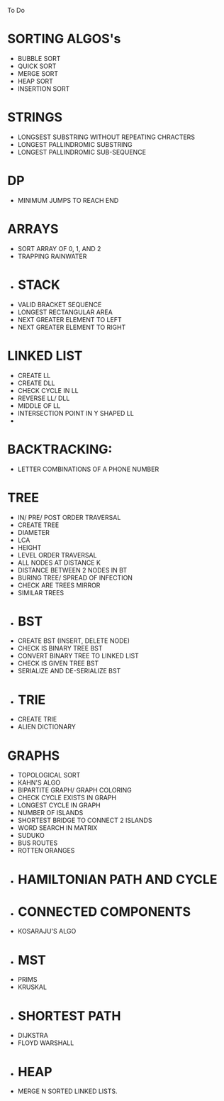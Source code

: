 To Do
# SORTING ALGOS's
- BUBBLE SORT
- QUICK SORT
- MERGE SORT
- HEAP SORT
- INSERTION SORT

# STRINGS
- LONGSEST SUBSTRING WITHOUT REPEATING CHRACTERS
- LONGEST PALLINDROMIC SUBSTRING
- LONGEST PALLINDROMIC SUB-SEQUENCE

# DP
- MINIMUM JUMPS TO REACH END

# ARRAYS
- SORT ARRAY OF 0, 1, AND 2
- TRAPPING RAINWATER
- # STACK
- VALID BRACKET SEQUENCE
- LONGEST RECTANGULAR AREA
- NEXT GREATER ELEMENT TO LEFT
- NEXT GREATER ELEMENT TO RIGHT

# LINKED LIST
- CREATE LL
- CREATE DLL
- CHECK CYCLE IN LL
- REVERSE LL/ DLL
- MIDDLE OF LL
- INTERSECTION POINT IN Y SHAPED LL
- 

# BACKTRACKING:
- LETTER COMBINATIONS OF A PHONE NUMBER

# TREE
- IN/ PRE/ POST ORDER TRAVERSAL
- CREATE TREE
- DIAMETER
- LCA
- HEIGHT
- LEVEL ORDER TRAVERSAL
- ALL NODES AT DISTANCE K
- DISTANCE BETWEEN 2 NODES IN BT
- BURING TREE/ SPREAD OF INFECTION
- CHECK ARE TREES MIRROR
- SIMILAR TREES
- # BST
- CREATE BST (INSERT, DELETE NODE)
- CHECK IS BINARY TREE BST
- CONVERT BINARY TREE TO LINKED LIST
- CHECK IS GIVEN TREE BST
- SERIALIZE AND DE-SERIALIZE BST
- # TRIE
- CREATE TRIE
- ALIEN DICTIONARY


# GRAPHS
- TOPOLOGICAL SORT
- KAHN'S ALGO
- BIPARTITE GRAPH/ GRAPH COLORING
- CHECK CYCLE EXISTS IN GRAPH
- LONGEST CYCLE IN GRAPH
- NUMBER OF ISLANDS
- SHORTEST BRIDGE TO CONNECT 2 ISLANDS
- WORD SEARCH IN MATRIX
- SUDUKO
- BUS ROUTES
- ROTTEN ORANGES
- # HAMILTONIAN PATH AND CYCLE
- # CONNECTED COMPONENTS
- KOSARAJU'S ALGO
- # MST
- PRIMS
- KRUSKAL
- # SHORTEST PATH
- DIJKSTRA
- FLOYD WARSHALL
- # HEAP
- MERGE N SORTED LINKED LISTS.

